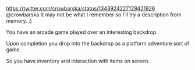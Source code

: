 https://twitter.com/crowbarska/status/1343924227129421826 @crowbarska It may not be what I remember so I'll try a description from memory. :)

You have an arcade game played over an interesting backdrop.

Upon completion you drop into the backdrop as a platform adventure sort of game.

So you have inventory and interaction with items on screen.
